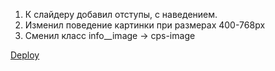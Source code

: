 1.  К слайдеру добавил отступы, с наведением.
2.  Изменил поведение картинки при размерах 400-768px
3.  Сменил класс info\_\_image -> cps-image

[Deploy](https://kata1.netlify.app/)
